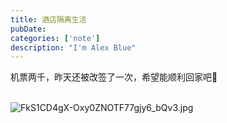```yaml
---
title: 酒店隔离生活
pubDate:
categories: ['note']
description: "I'm Alex Blue"
---
```


机票两千，昨天还被改签了一次，希望能顺利回家吧🤣<br><br>

![FkS1CD4gX-Oxy0ZNOTF77gjy6_bQv3.jpg](./attachments/bafkreid5yk3uz73z666cctavrul6ky4c5fmkl63hdg5jv7nqatlvhk6f6y)
